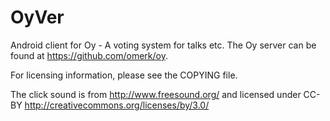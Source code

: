 OyVer
=====

Android client for Oy - A voting system for talks etc.
The Oy server can be found at https://github.com/omerk/oy.

For licensing information, please see the COPYING file.

The click sound is from http://www.freesound.org/ and licensed
under CC-BY http://creativecommons.org/licenses/by/3.0/
